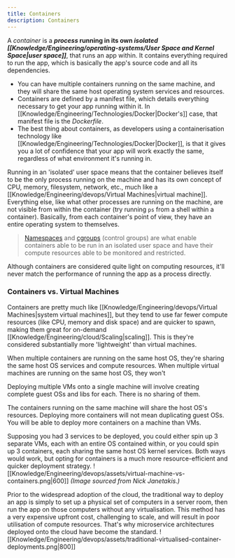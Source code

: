 ```yaml
---
title: Containers
description: Containers
---
```


A *container* is a ***process* running in its own *isolated [[Knowledge/Engineering/operating-systems/User Space and Kernel Space|user space]]***, that runs an app within. It contains everything required to run the app, which is basically the app's source code and all its dependencies.
- You can have multiple containers running on the same machine, and they will share the same host operating system services and resources.
- Containers are defined by a manifest file, which details everything necessary to get your app running within it. In [[Knowledge/Engineering/Technologies/Docker|Docker's]] case, that manifest file is the *Dockerfile*.
- The best thing about containers, as developers using a containerisation technology like [[Knowledge/Engineering/Technologies/Docker|Docker]], is that it gives you a lot of confidence that your app will work exactly the same, regardless of what environment it's running in.

Running in an 'isolated' user space means that the container believes itself to be the only process running on the machine and has its own concept of CPU, memory, filesystem, network, etc., much like a [[Knowledge/Engineering/devops/Virtual Machines|virtual machine]]. Everything else, like what other processes are running on the machine, are not visible from within the container (try running `ps` from a shell within a container).
Basically, from each container's point of view, they have an entire operating system to themselves.
> [Namespaces](https://en.wikipedia.org/wiki/Linux_namespaces) and [cgroups](https://en.wikipedia.org/wiki/Cgroups) (control groups) are what enable containers able to be run in an isolated user space and have their compute resources able to be monitored and restricted.

Although containers are considered quite light on computing resources, it'll never match the performance of running the app as a process directly.

### Containers vs. Virtual Machines
Containers are pretty much like [[Knowledge/Engineering/devops/Virtual Machines|system virtual machines]], but they tend to use far fewer compute resources (like CPU, memory and disk space) and are quicker to spawn, making them great for on-demand [[Knowledge/Engineering/cloud/Scaling|scaling]]. This is they're considered substantially more 'lightweight' than virtual machines.

When multiple containers are running on the same host OS, they're sharing the same host OS services and compute resources. When multiple virtual machines are running on the same host OS, they won't 

Deploying multiple VMs onto a single machine will involve creating complete guest OSs and libs for each. There is no sharing of them.

The containers running on the same machine will share the host OS's resources. Deploying more containers will not mean duplicating guest OSs. You will be able to deploy more containers on a machine than VMs.

Supposing you had 3 services to be deployed, you could either spin up 3 separate VMs, each with an entire OS contained within, or you could spin up 3 containers, each sharing the same host OS kernel services. Both ways would work, but opting for containers is a much more resource-efficient and quicker deployment strategy.
![[Knowledge/Engineering/devops/assets/virtual-machine-vs-containers.png|600]]
*(Image sourced from Nick Janetakis.)*

Prior to the widespread adoption of the cloud, the traditional way to deploy an app is simply to set up a physical set of computers in a server room, then run the app on those computers without any virtualisation. This method has a very expensive upfront cost, challenging to scale, and will result in poor utilisation of compute resources. That's why microservice architectures deployed onto the cloud have become the standard.
![[Knowledge/Engineering/devops/assets/traditional-virtualised-container-deployments.png|800]]

